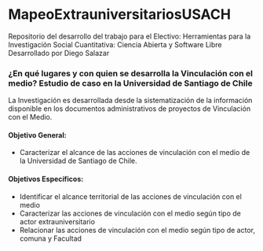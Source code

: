 # MapeoExtrauniversitariosUSACH

Repositorio del desarrollo del trabajo para el Electivo: Herramientas para la Investigación Social Cuantitativa: Ciencia Abierta y Software Libre
Desarrollado por Diego Salazar

### ¿En qué lugares y con quien se desarrolla la Vinculación con el medio? Estudio de caso en la Universidad de Santiago de Chile


La Investigación es desarrollada desde la sistematización de la información disponible en los documentos administrativos de proyectos de Vinculación con el Medio. 

#### Objetivo General:

- Caracterizar el alcance de las acciones de vinculación con el medio de la Universidad de Santiago de Chile.

#### Objetivos Específicos:

- Identificar el alcance territorial de las acciones de vinculación con el medio
- Caracterizar las acciones de vinculación con el medio según tipo de actor extrauniversitario
- Relacionar las acciones de vinculación con el medio según tipo de actor, comuna y Facultad
